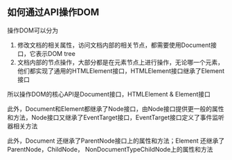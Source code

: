 
## 如何通过API操作DOM
操作DOM可以分为
1. 修改文档的相关属性，访问文档内部的相关节点，都需要使用Document接口，它表示DOM tree
2. 文档内部的节点操作，大部分都是在元素节点上进行操作，无论哪一个元素，他们都实现了通用的HTMLElement接口，HTMLElement接口继承了Element接口

所以操作DOM的核心API是Document接口，HTMLElement & Element接口

此外，Document和Element都继承了Node接口，由Node接口提供更一般的属性和方法，Node接口又继承了EventTarget接口，EventTarget接口定义了事件监听器相关方法

此外，Document 还继承了ParentNode接口上的属性和方法；Element 还继承了ParentNode，ChildNode， NonDocumentTypeChildNode上的属性和方法

